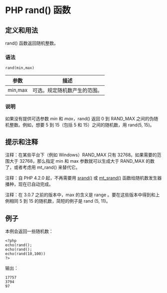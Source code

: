 # PHP rand() 函数



## 定义和用法

rand() 函数返回随机整数。

### 语法

```
rand(min,max)
```

| 参数 | 描述 |
| --- | --- |
| min,max | 可选。规定随机数产生的范围。 |

### 说明

如果没有提供可选参数 _min_ 和 _max_，rand() 返回 0 到 RAND_MAX 之间的伪随机整数。例如，想要 5 到 15（包括 5 和 15）之间的随机数，用 rand(5, 15)。

## 提示和注释

注释：在某些平台下（例如 Windows）RAND_MAX 只有 32768。如果需要的范围大于 32768，那么指定 min 和 max 参数就可以生成大于 RAND_MAX 的数了，或者考虑用 mt_rand() 来替代它。

注释：自 PHP 4.2.0 起，不再需要用 [srand()](/php/func_math_srand.asp "PHP srand() 函数") 或 [mt_srand()](/php/func_math_mt_srand.asp "PHP mt_srand() 函数") 函数给随机数发生器播种，现在已自动完成。

注释：在 3.0.7 之前的版本中，max 的含义是 range 。要在这些版本中得到和上例相同 5 到 15 的随机数，简短的例子是 rand (5, 11)。

## 例子

本例会返回一些随机数：

```
<?php
echo(rand();
echo(rand();
echo(rand(10,100))
?>
```

输出：

```
17757
3794
97
```



